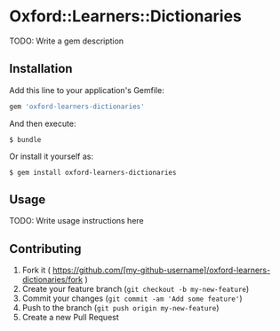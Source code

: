 # Oxford::Learners::Dictionaries

TODO: Write a gem description

## Installation

Add this line to your application's Gemfile:

```ruby
gem 'oxford-learners-dictionaries'
```

And then execute:

    $ bundle

Or install it yourself as:

    $ gem install oxford-learners-dictionaries

## Usage

TODO: Write usage instructions here

## Contributing

1. Fork it ( https://github.com/[my-github-username]/oxford-learners-dictionaries/fork )
2. Create your feature branch (`git checkout -b my-new-feature`)
3. Commit your changes (`git commit -am 'Add some feature'`)
4. Push to the branch (`git push origin my-new-feature`)
5. Create a new Pull Request
